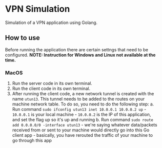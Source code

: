 # VPN Simulation

Simulation of a VPN application using Golang.

## How to use

Before running the application there are certain settngs that need to be configured.
__NOTE: Instruction for Windows and Linux not available at the time.__

### MacOS

1. Run the server code in its own terminal.
2. Run the client code in its own terminal.
3. After running the client code, a new network tunnel is created with the name `utun13`. This tunnel needs to be added to the routes on your machine network table. To do so, you need to do the following step:
    a. Run command `sudo ifconfig utun13 inet 10.0.0.1 10.0.0.2 up`
        - `10.0.0.1` is your local machine
        - `10.0.0.2` is the IP of this application, and set the flag up so it's up and running
    b. Run command `sudo route add 0.0.0.0/0 -interface utun13`
        - we're saying whatever data/packets received from or sent to your machine would directly go into this Go client app
        - basically, you have rerouted the traffic of your machine to go through this app

